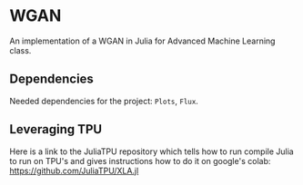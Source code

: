 # WGAN
An implementation of a WGAN in Julia for Advanced Machine Learning class.

## Dependencies

Needed dependencies for the project: `Plots`, `Flux`.

## Leveraging TPU

Here is a link to the JuliaTPU repository which tells how to run compile Julia to run on TPU's and gives instructions how to do it on google's colab: https://github.com/JuliaTPU/XLA.jl
